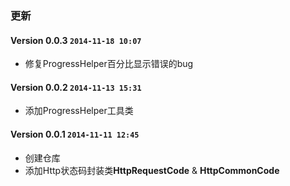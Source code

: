 ### 更新
#### Version 0.0.3 `2014-11-18 10:07`
* 修复ProgressHelper百分比显示错误的bug
#### Version 0.0.2 `2014-11-13 15:31`
* 添加ProgressHelper工具类
#### Version 0.0.1 `2014-11-11 12:45`
* 创建仓库
* 添加Http状态码封装类**HttpRequestCode** & **HttpCommonCode**
